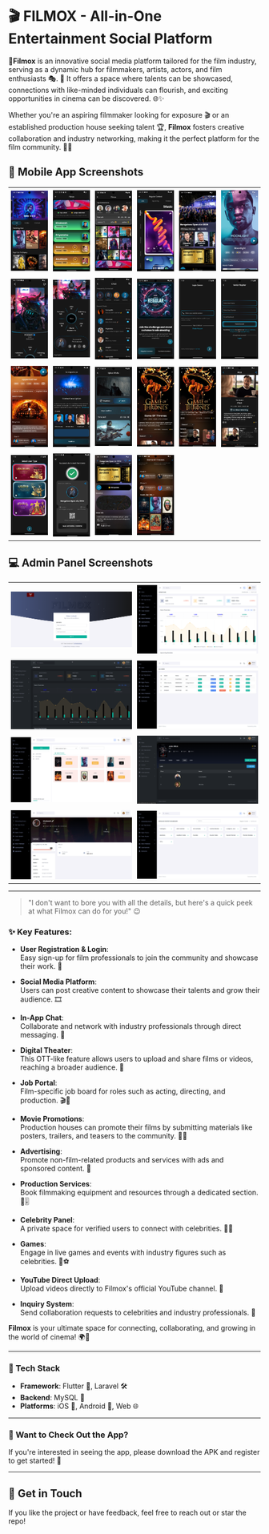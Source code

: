 # 🎬 **FILMOX** - All-in-One Entertainment Social Platform

🎥**Filmox** is an innovative social media platform tailored for the film industry, serving as a dynamic hub for filmmakers, artists, actors, and film enthusiasts 🎭. 🌟 It offers a space where talents can be showcased, connections with like-minded individuals can flourish, and exciting opportunities in cinema can be discovered. 🌐✨

Whether you're an aspiring filmmaker looking for exposure 🎬 or an established production house seeking talent 🏆, **Filmox** fosters creative collaboration and industry networking, making it the perfect platform for the film community. 🤝🎉

## 📱 Mobile App Screenshots

<table style="border-collapse: collapse; width: 100%;">
  <tr>
    <td style="padding: 5px; text-align: center;">
      <img src="UI/mobile/digital_theatre_1.png" alt="Mobile UI 1" width="150">
    </td>
    <td style="padding: 5px; text-align: center;">
      <img src="UI/mobile/contest_6.png" alt="Mobile UI 2" width="150">
    </td>
    <td style="padding: 5px; text-align: center;">
      <img src="UI/mobile/contest_5.png" alt="Mobile UI 3" width="150">
    </td>
    <td style="padding: 5px; text-align: center;">
      <img src="UI/mobile/contest_2.png" alt="Mobile UI 4" width="150">
    </td>
    <td style="padding: 5px; text-align: center;">
      <img src="UI/mobile/event_profile_1.png" alt="Mobile UI 5" width="150">
    </td>
    <td style="padding: 5px; text-align: center;">
      <img src="UI/mobile/digital_theatre_2.png" alt="Mobile UI 6" width="150">
    </td>
  </tr>
  <tr>
    <td style="padding: 5px; text-align: center;">
      <img src="UI/mobile/profile_screen.png" alt="Mobile UI 7" width="150">
    </td>
    <td style="padding: 5px; text-align: center;">
      <img src="UI/mobile/profile_screen_2.png" alt="Mobile UI 8" width="150">
    </td>
    <td style="padding: 5px; text-align: center;">
      <img src="UI/mobile/chat.png" alt="Mobile UI 9" width="150">
    </td>
    <td style="padding: 5px; text-align: center;">
      <img src="UI/mobile/contest_1.png" alt="Mobile UI 10" width="150">
    </td>
    <td style="padding: 5px; text-align: center;">
      <img src="UI/mobile/login_screen.png" alt="Mobile UI 11" width="150">
    </td>
    <td style="padding: 5px; text-align: center;">
      <img src="UI/mobile/register_screen.png" alt="Mobile UI 12" width="150">
    </td>
  </tr>
  <tr>
    <td style="padding: 5px; text-align: center;">
      <img src="UI/mobile/digital_theatre_8.png" alt="Mobile UI 13" width="150">
    </td>
    <td style="padding: 5px; text-align: center;">
      <img src="UI/mobile/contest_3.png" alt="Mobile UI 14" width="150">
    </td>
    <td style="padding: 5px; text-align: center;">
      <img src="UI/mobile/contest_4.png" alt="Mobile UI 15" width="150">
    </td>
    <td style="padding: 5px; text-align: center;">
      <img src="UI/mobile/digital_theatre_4.png" alt="Mobile UI 16" width="150">
    </td>
    <td style="padding: 5px; text-align: center;">
      <img src="UI/mobile/digital_theatre_5.png" alt="Mobile UI 17" width="150">
    </td>
    <td style="padding: 5px; text-align: center;">
      <img src="UI/mobile/digital_theatre_7.png" alt="Mobile UI 18" width="150">
    </td>
  </tr>
  <tr>
    <td style="padding: 5px; text-align: center;">
      <img src="UI/mobile/user_type.png" alt="Mobile UI 19" width="150">
    </td>
    <td style="padding: 5px; text-align: center;">
      <img src="UI/mobile/event_ticket.png" alt="Mobile UI 20" width="150">
    </td>
    <td style="padding: 5px; text-align: center;">
      <img src="UI/mobile/event_profile_2.png" alt="Mobile UI 21" width="150">
    </td>
    <td style="padding: 5px; text-align: center;">
      <img src="UI/mobile/digital_theatre_6.png" alt="Mobile UI 22" width="150">
    </td>
    <!-- <td style="padding: 5px; text-align: center;">
      <img src="UI/mobile/digital_theatre_9.png" alt="Mobile UI 23" width="150">
    </td>
    <td style="padding: 5px; text-align: center;">
      <img src="UI/mobile/digital_theatre_10.png" alt="Mobile UI 24" width="150">
    </td> -->
  </tr>
</table>

## 💻 Admin Panel Screenshots

<table style="border-collapse: collapse; width: 100%;">
  <tr>
    <td style="padding: 5px; text-align: center;">
      <img src="UI/web/login.png" alt="Web UI 1">
    </td>
    <td style="padding: 5px; text-align: center;">
      <img src="UI/web/dashboard.png" alt="Web UI 2">
    </td>
  </tr>
  <tr>
    <td style="padding: 5px; text-align: center;">
      <img src="UI/web/dashboard_2.png" alt="Web UI 3">
    </td>
    <td style="padding: 5px; text-align: center;">
      <img src="UI/web/all_users.png" alt="Web UI 4">
    </td>
  </tr>
  <tr>
    <td style="padding: 5px; text-align: center;">
      <img src="UI/web/pos.png" alt="Web UI 5">
    </td>
    <td style="padding: 5px; text-align: center;">
      <img src="UI/web/dt_info_2.png" alt="Web UI 6">
    </td>
  </tr>
  <tr>
    <td style="padding: 5px; text-align: center;">
      <img src="UI/web/user_profile.png" alt="Web UI 7">
    </td>
    <td style="padding: 5px; text-align: center;">
      <img src="UI/web/contest_dashboard.png" alt="Web UI 8">
    </td>
  </tr>
</table>

<!-- ## 🎥 Live Demos

- [Mobile App Demo](https://youtu.be/your-demo-link)
- [Desktop App Demo](https://youtu.be/your-demo-link) -->

---

> "I don't want to bore you with all the details, but here's a quick peek at what Filmox can do for you!" 😉

### ✨ **Key Features:**

- **User Registration & Login**:  
  Easy sign-up for film professionals to join the community and showcase their work. 🎥
- **Social Media Platform**:  
  Users can post creative content to showcase their talents and grow their audience. 🎞️

- **In-App Chat**:  
  Collaborate and network with industry professionals through direct messaging. 💬

- **Digital Theater**:  
  This OTT-like feature allows users to upload and share films or videos, reaching a broader audience. 🍿

- **Job Portal**:  
  Film-specific job board for roles such as acting, directing, and production. 🎬💼

- **Movie Promotions**:  
  Production houses can promote their films by submitting materials like posters, trailers, and teasers to the community. 🎥🌟

- **Advertising**:  
  Promote non-film-related products and services with ads and sponsored content. 📢

- **Production Services**:  
  Book filmmaking equipment and resources through a dedicated section. 🎥🎚️

- **Celebrity Panel**:  
  A private space for verified users to connect with celebrities. 🎤✨

- **Games**:  
  Engage in live games and events with industry figures such as celebrities. 🏏⚽

- **YouTube Direct Upload**:  
  Upload videos directly to Filmox's official YouTube channel. 🚀

- **Inquiry System**:  
  Send collaboration requests to celebrities and industry professionals. 📩

**Filmox** is your ultimate space for connecting, collaborating, and growing in the world of cinema! 🌍🎉

---

### 🔧 Tech Stack

- **Framework**: Flutter 🚀, Laravel 🛠️
- **Backend**: MySQL 💾
- **Platforms**: iOS 🍏, Android 🤖, Web 🌐

---

### 🤔 Want to Check Out the App?

If you're interested in seeing the app, please download the APK and register to get started! 📲

---

## 🌟 Get in Touch

If you like the project or have feedback, feel free to reach out or star the repo!
